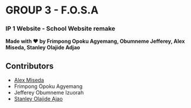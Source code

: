 # GROUP 3 - F.O.S.A

### IP 1 Website - School Website remake

<b>Made with :heart: by Frimpong Opoku Agyemang, Obumneme Jefferey, Alex Miseda, Stanley Olajide Adjao </b>

## Contributors

- <a href="https://github.com/Miseda">Alex Miseda</a>
- Frimpong Opoku Agyemang
- Jefferey Obumneme Izuorah
-  <a href="https://github.com/Stanley00011">Stanley Olajide Ajao</a>
